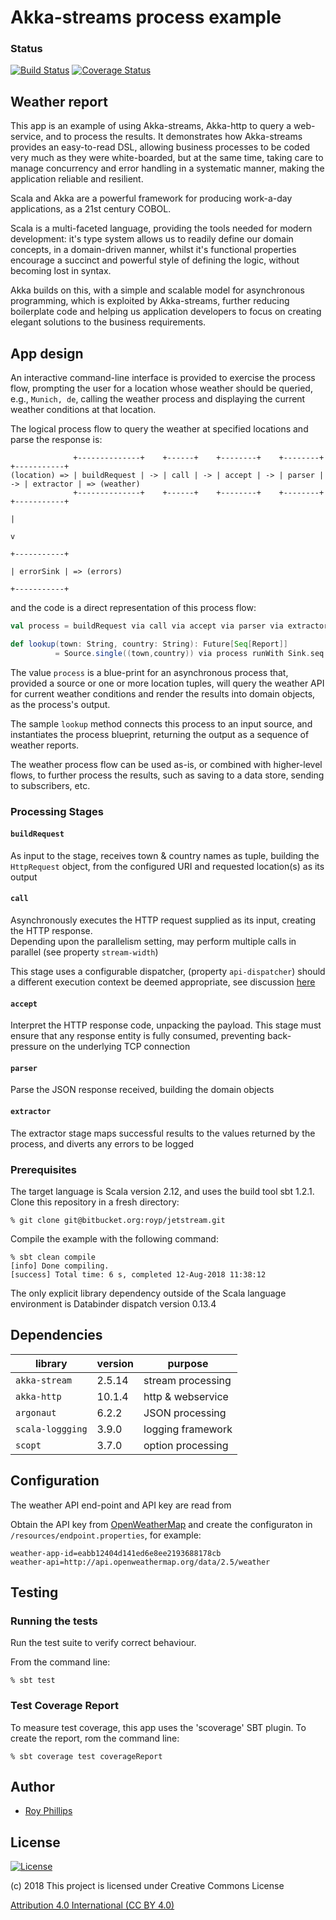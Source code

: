 # Akka-streams process example
### Status
[![Build Status](https://travis-ci.org/sothach/jetstream.png)](https://travis-ci.org/sothach/jetstream)
[![Coverage Status](https://coveralls.io/repos/github/sothach/jetstream/badge.svg?branch=master)](https://coveralls.io/github/sothach/jetstream?branch=master)

## Weather report
This app is an example of using Akka-streams, Akka-http to query a web-service, and to process the results.
It demonstrates how Akka-streams provides an easy-to-read DSL, allowing business processes to be 
coded very much as they were white-boarded, but at the same time, taking care to manage concurrency and error handling
in a systematic manner, making the application reliable and resilient.

Scala and Akka are a powerful framework for producing work-a-day applications, as a 21st century COBOL. 

Scala is a multi-faceted language, providing the tools needed for modern development: it's type system allows us to
readily define our domain concepts, in a domain-driven manner, whilst it's functional properties encourage a succinct
and powerful style of defining the logic, without becoming lost in syntax.

Akka builds on this, with a simple and scalable model for asynchronous programming, which is exploited by Akka-streams,
further reducing boilerplate code and helping us application developers to focus on creating elegant solutions to the
business requirements.

## App design
An interactive command-line interface is provided to exercise the process flow, prompting the user for a location 
whose weather should be queried, e.g., `Munich, de`, calling the weather process and displaying the current weather
conditions at that location.

The logical process flow to query the weather at specified locations and parse the response is:
```
              +--------------+    +------+    +--------+    +--------+    +-----------+ 
(location) => | buildRequest | -> | call | -> | accept | -> | parser | -> | extractor | => (weather)           
              +--------------+    +------+    +--------+    +--------+    +-----------+  
                                                                                |
                                                                                v
                                                                          +-----------+
                                                                          | errorSink | => (errors)
                                                                          +-----------+
```
and the code is a direct representation of this process flow:
```scala
val process = buildRequest via call via accept via parser via extractor

def lookup(town: String, country: String): Future[Seq[Report]] 
          = Source.single((town,country)) via process runWith Sink.seq
```
The value `process` is a blue-print for an asynchronous process that, provided a source or one or more location
tuples, will query the weather API for current weather conditions and render the results into domain objects,
as the process's output.

The sample `lookup` method connects this process to an input source, and instantiates the process blueprint,
returning the output as a sequence of weather reports.

The weather process flow can be used as-is, or combined with higher-level flows, to further process the results,
such as saving to a data store, sending to subscribers, etc.

### Processing Stages
#### `buildRequest`
As input to the stage, receives town & country names as tuple, building the `HttpRequest` object, from the configured URI and 
requested location(s) as its output
#### `call`
Asynchronously executes the HTTP request supplied as its input, creating the HTTP response.  
Depending upon the parallelism setting, may perform multiple calls in parallel (see property `stream-width`)

This stage uses a configurable dispatcher, (property `api-dispatcher`) should a different execution context be deemed appropriate, 
see discussion [here](http://doc.akka.io/docs/akka/current/dispatchers.html)
#### `accept`
Interpret the HTTP response code, unpacking the payload.  This stage must ensure that any response entity is 
fully consumed, preventing back-pressure on the underlying TCP connection
#### `parser`
Parse the JSON response received, building the domain objects
#### `extractor`
The extractor stage maps successful results to the values returned by the process, and diverts any errors to be logged

### Prerequisites 
The target language is Scala version 2.12, and uses the build tool sbt 1.2.1.
Clone this repository in a fresh directory:
```git
% git clone git@bitbucket.org:royp/jetstream.git
```
Compile the example with the following command:
```sbtshell
% sbt clean compile
[info] Done compiling.
[success] Total time: 6 s, completed 12-Aug-2018 11:38:12
```
The only explicit library dependency outside of the Scala language environment is Databinder dispatch version 0.13.4

## Dependencies

| library          | version  | purpose           |
|------------------|----------|-------------------|
| `akka-stream`    |  2.5.14  | stream processing |
| `akka-http`      |  10.1.4  | http & webservice |
| `argonaut`       |   6.2.2  | JSON processing   |
| `scala-loggging` |   3.9.0  | logging framework |
| `scopt`          |   3.7.0  | option processing |

## Configuration
The weather API end-point and API key are read from 

Obtain the API key from [OpenWeatherMap](https://openweathermap.org/appid) and create the configuraton in
`/resources/endpoint.properties`, for example:
```properties
weather-app-id=eabb12404d141ed6e8ee2193688178cb
weather-api=http://api.openweathermap.org/data/2.5/weather
```

## Testing
### Running the tests
Run the test suite to verify correct behaviour.  

From the command line:
```sbtshell
% sbt test
```
### Test Coverage Report
To measure test coverage, this app uses the 'scoverage' SBT plugin.
To create the report, rom the command line:
```sbtshell
% sbt coverage test coverageReport
```

## Author
* [Roy Phillips](mailto:phillips.roy@gmail.com)

## License
[![License](https://licensebuttons.net/l/by/3.0/88x31.png)](https://creativecommons.org/licenses/by/4.0/) 

(c) 2018 This project is licensed under Creative Commons License

[Attribution 4.0 International (CC BY 4.0)](LICENSE.md)
